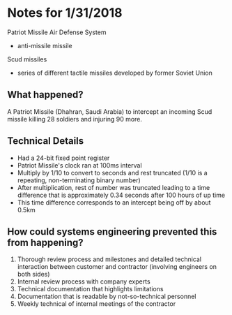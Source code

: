 # Notes for 1/31/2018

Patriot Missile Air Defense System
- anti-missile missile

Scud missiles
- series of different tactile missiles developed by former Soviet Union

## What happened?

A Patriot Missile (Dhahran, Saudi Arabia) to intercept an incoming Scud missile
killing 28 soldiers and injuring 90 more.

## Technical Details

- Had a 24-bit fixed point register
- Patriot Missile's clock ran at 100ms interval
- Multiply by 1/10 to convert to seconds and rest truncated (1/10 is a 
repeating, non-terminating binary number)
- After multiplication, rest of number was truncated leading to a time 
difference that is approximately 0.34 seconds after 100 hours of up time
- This time difference corresponds to an intercept being off by about 0.5km

## How could systems engineering prevented this from happening?

1. Thorough review process and milestones and detailed technical interaction 
between customer and contractor (involving engineers on both sides)
2. Internal review process with company experts
3. Technical documentation that highlights limitations
4. Documentation that is readable by not-so-technical personnel
5. Weekly technical of internal meetings of the contractor

